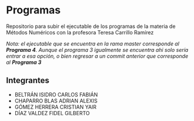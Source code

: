 # Programas
Repositorio para subir el ejecutable de los programas de la materia de Métodos Numéricos con la profesora Teresa Carrillo Ramírez

_Nota: el ejecutable que se encuentra en la rama master corresponde al **Programa 4**. Aunque el programa 3 igualmente se encuentra ahi solo sería entrar a esa opción, o bien regresar a un commit anterior que corresponde al **Programa 3**_

## Integrantes
- BELTRÁN ISIDRO CARLOS FABIÁN 
- CHAPARRO BLAS ADRIAN ALEXIS
- GÓMEZ HERRERA CRISTIAN YAIR
- DÍAZ VALDEZ FIDEL GILBERTO

